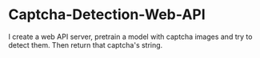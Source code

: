 # Captcha-Detection-Web-API
I create a web API server, pretrain a model with captcha images and try to detect them. Then return that captcha's string.

